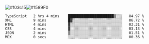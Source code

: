![#f03c15](https://via.placeholder.com/15/f03c15/f03c15.png)![#1589F0](https://via.placeholder.com/15/1589F0/1589F0.png)

<!--START_SECTION:waka-->

```text
TypeScript   2 hrs 4 mins    █████████████████████▒░░░   84.97 %
XML          9 mins          █▓░░░░░░░░░░░░░░░░░░░░░░░   06.72 %
HTML         4 mins          ▓░░░░░░░░░░░░░░░░░░░░░░░░   03.31 %
CSS          4 mins          ▓░░░░░░░░░░░░░░░░░░░░░░░░   03.13 %
JSON         2 mins          ▒░░░░░░░░░░░░░░░░░░░░░░░░   01.51 %
MDX          0 secs          ░░░░░░░░░░░░░░░░░░░░░░░░░   00.36 %
```

<!--END_SECTION:waka-->
